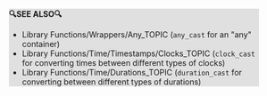 <div style="margin:2em; background-color: #e0e0e0;">

<strong>🔍SEE ALSO🔍</strong>

 * Library Functions/Wrappers/Any_TOPIC (`any_cast` for an "any" container)
 * Library Functions/Time/Timestamps/Clocks_TOPIC (`clock_cast` for converting times between different types of clocks)
 * Library Functions/Time/Durations_TOPIC (`duration_cast` for converting between different types of durations)

</div>

